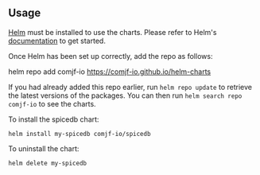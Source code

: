 ## Usage

[Helm](https://helm.sh) must be installed to use the charts.  Please refer to
Helm's [documentation](https://helm.sh/docs) to get started.

Once Helm has been set up correctly, add the repo as follows:

  helm repo add comjf-io https://comjf-io.github.io/helm-charts

If you had already added this repo earlier, run `helm repo update` to retrieve
the latest versions of the packages.  You can then run `helm search repo
comjf-io` to see the charts.

To install the spicedb chart:

    helm install my-spicedb comjf-io/spicedb

To uninstall the chart:

    helm delete my-spicedb
